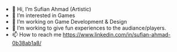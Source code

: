 - 👋 Hi, I’m Sufian Ahmad (Artistic)
- 👀 I’m interested in Games
- 🌱 I’m working on Game Development & Design
- 💞️ I’m working to give fun experiences to the audiance/players.
- 📫 How to reach me https://www.linkedin.com/in/sufian-ahmad-0b38ab1a8/

<!---
SufianAhmadar/SufianAhmadar is a ✨ special ✨ repository because its `README.md` (this file) appears on your GitHub profile.
You can click the Preview link to take a look at your changes.
--->
